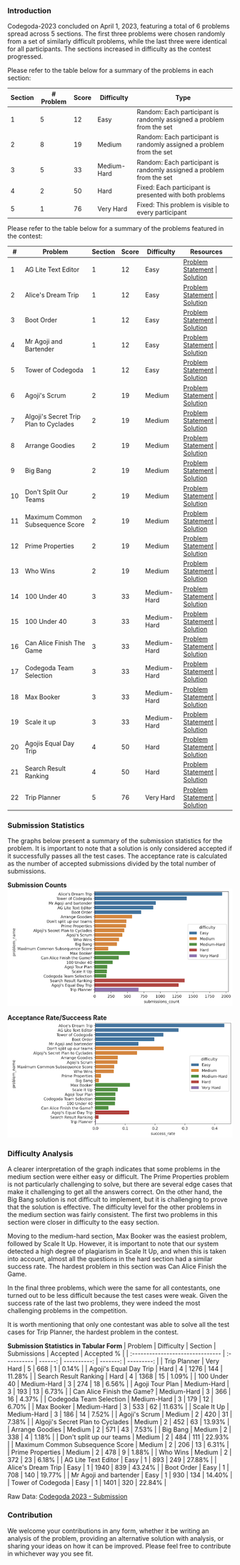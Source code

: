 ### Introduction

Codegoda-2023 concluded on April 1, 2023, featuring a total of 6 problems spread across 5 sections. The first three problems were chosen randomly from a set of similarly difficult problems, while the last three were identical for all participants. The sections increased in difficulty as the contest progressed.

Please refer to the table below for a summary of the problems in each section:

| Section | # Problem | Score | Difficulty  | Type                                                                 |
| ------- | --------- | ----- | ----------- | -------------------------------------------------------------------- |
| 1       | 5         | 12    | Easy        | Random: Each participant is randomly assigned a problem from the set |
| 2       | 8         | 19    | Medium      | Random: Each participant is randomly assigned a problem from the set |
| 3       | 5         | 33    | Medium-Hard | Random: Each participant is randomly assigned a problem from the set |
| 4       | 2         | 50    | Hard        | Fixed: Each participant is presented with both problems              |
| 5       | 1         | 76    | Very Hard   | Fixed: This problem is visible to every participant                  |

Please refer to the table below for a summary of the problems featured in the contest:

| #   | Problem                               | Section | Score | Difficulty  | Resources                                                                                                                                          |
| --- | ------------------------------------- | ------- | ----- | ----------- | -------------------------------------------------------------------------------------------------------------------------------------------------- |
| 1   | AG Lite Text Editor                   | 1       | 12    | Easy        | [Problem Statement](1-ag-lite-text-editor/problem-statement.md) \| [Solution](1-ag-lite-text-editor/solution.py)                                   |
| 2   | Alice's Dream Trip                    | 1       | 12    | Easy        | [Problem Statement](1-alices-dream-trip/problem-statement.md) \| [Solution](1-alices-dream-trip/solution.py)                                       |
| 3   | Boot Order                            | 1       | 12    | Easy        | [Problem Statement](1-boot-order/problem-statement.md) \| [Solution](1-boot-order/solution.py)                                                     |
| 4   | Mr Agoji and Bartender                | 1       | 12    | Easy        | [Problem Statement](1-mr-agoji-and-bartender/problem-statement.md) \| [Solution](1-mr-agoji-and-bartender/solution.py)                             |
| 5   | Tower of Codegoda                     | 1       | 12    | Easy        | [Problem Statement](1-tower-of-codegoda/problem-statement.md) \| [Solution](1-tower-of-codegoda/solution.py)                                       |
| 6   | Agoji's Scrum                         | 2       | 19    | Medium      | [Problem Statement](2-agojis-scrum/problem-statement.md) \| [Solution](2-agojis-scrum/solution.py)                                                 |
| 7   | Algoji's Secret Trip Plan to Cyclades | 2       | 19    | Medium      | [Problem Statement](2-algojis-secret-trip-plan-to-cyclades/problem-statement.md) \| [Solution](2-algojis-secret-trip-plan-to-cyclades/solution.py) |
| 8   | Arrange Goodies                       | 2       | 19    | Medium      | [Problem Statement](2-arrange-goodies/problem-statement.md) \| [Solution](2-arrange-goodies/solution.py)                                           |
| 9   | Big Bang                              | 2       | 19    | Medium      | [Problem Statement](2-big-bang/problem-statement.md) \| [Solution](2-big-bang/solution.py)                                                         |
| 10  | Don't Split Our Teams                 | 2       | 19    | Medium      | [Problem Statement](2-dont-split-our-teams/problem-statement.md) \| [Solution](2-dont-split-our-teams/solution.py)                                 |
| 11  | Maximum Common Subsequence Score      | 2       | 19    | Medium      | [Problem Statement](2-maximum-common-subsequence-score/problem-statement.md) \| [Solution](2-maximum-common-subsequence-score/solution.py)         |
| 12  | Prime Properties                      | 2       | 19    | Medium      | [Problem Statement](2-prime-properties/problem-statement.md) \| [Solution](2-prime-properties/solution.py)                                         |
| 13  | Who Wins                              | 2       | 19    | Medium      | [Problem Statement](2-who-wins/problem-statement.md) \| [Solution](2-who-wins/solution.py)                                                         |
| 14  | 100 Under 40                          | 3       | 33    | Medium-Hard | [Problem Statement](3-100-under-40/problem-statement.md) \| [Solution](3-100-under-40/solution.py)                                                 |
| 15  | 100 Under 40                          | 3       | 33    | Medium-Hard | [Problem Statement](3-agojis-tour-plan/problem-statement.md) \| [Solution](3-agojis-tour-plan/solution.py)                                         |
| 16  | Can Alice Finish The Game             | 3       | 33    | Medium-Hard | [Problem Statement](3-can-alice-finish-the-game/problem-statement.md) \| [Solution](3-can-alice-finish-the-game/solution.py)                       |
| 17  | Codegoda Team Selection               | 3       | 33    | Medium-Hard | [Problem Statement](3-codegoda-team-selection/problem-statement.md) \| [Solution](3-codegoda-team-selection/solution.py)                           |
| 18  | Max Booker                            | 3       | 33    | Medium-Hard | [Problem Statement](3-max-booker/problem-statement.md) \| [Solution](3-max-booker/solution.py)                                                     |
| 19  | Scale it up                           | 3       | 33    | Medium-Hard | [Problem Statement](3-scale-it-up/problem-statement.md) \| [Solution](3-scale-it-up/solution.py)                                                   |
| 20  | Agojis Equal Day Trip                 | 4       | 50    | Hard        | [Problem Statement](4-agojis-equal-day-trip/problem-statement.md) \| [Solution](4-agojis-equal-day-trip/solution.py)                               |
| 21  | Search Result Ranking                 | 4       | 50    | Hard        | [Problem Statement](4-search-result-ranking/problem-statement.md) \| [Solution](4-search-result-ranking/solution.py)                               |
| 22  | Trip Planner                          | 5       | 76    | Very Hard   | [Problem Statement](5-trip-planner/problem-statement.md) \| [Solution](5-trip-planner/solution.py)                                                 |

### Submission Statistics

The graphs below present a summary of the submission statistics for the problem. It is important to note that a solution is only considered accepted if it successfully passes all the test cases. The acceptance rate is calculated as the number of accepted submissions divided by the total number of submissions.

**Submission Counts**
![Submission Statistics](assets/submission-count.png)

**Acceptance Rate\/Succeess Rate**
![Success Rate](assets/success-rate.png)

### Difficulty Analysis
A clearer interpretation of the graph indicates that some problems in the medium section were either easy or difficult. The Prime Properties problem is not particularly challenging to solve, but there are several edge cases that make it challenging to get all the answers correct. On the other hand, the Big Bang solution is not difficult to implement, but it is challenging to prove that the solution is effective. The difficulty level for the other problems in the medium section was fairly consistent. The first two problems in this section were closer in difficulty to the easy section.

Moving to the medium-hard section, Max Booker was the easiest problem, followed by Scale It Up. However, it is important to note that our system detected a high degree of plagiarism in Scale It Up, and when this is taken into account, almost all the questions in the hard section had a similar success rate. The hardest problem in this section was Can Alice Finish the Game.

In the final three problems, which were the same for all contestants, one turned out to be less difficult because the test cases were weak. Given the success rate of the last two problems, they were indeed the most challenging problems in the competition.

It is worth mentioning that only one contestant was able to solve all the test cases for Trip Planner, the hardest problem in the contest.

**Submission Statistics in Tabular Form**
| Problem                          | Difficulty  | Section | Submissions | Accepted | Accepted % |
| :------------------------------- | :---------- | ------: | ----------: | -------: | ---------: |
| Trip Planner                     | Very Hard   |       5 |         668 |        1 |      0.14% |
| Agoji's Equal Day Trip           | Hard        |       4 |        1276 |      144 |     11.28% |
| Search Result Ranking            | Hard        |       4 |        1368 |       15 |      1.09% |
| 100 Under 40                     | Medium-Hard |       3 |         274 |       18 |      6.56% |
| Agoji Tour Plan                  | Medium-Hard |       3 |         193 |       13 |      6.73% |
| Can Alice Finish the Game?       | Medium-Hard |       3 |         366 |       16 |      4.37% |
| Codegoda Team Selection          | Medium-Hard |       3 |         179 |       12 |      6.70% |
| Max Booker                       | Medium-Hard |       3 |         533 |       62 |     11.63% |
| Scale It Up                      | Medium-Hard |       3 |         186 |       14 |      7.52% |
| Agoji's Scrum                    | Medium      |       2 |         420 |       31 |      7.38% |
| Algoji's Secret Plan to Cyclades | Medium      |       2 |         452 |       63 |     13.93% |
| Arrange Goodies                  | Medium      |       2 |         571 |       43 |      7.53% |
| Big Bang                         | Medium      |       2 |         338 |        4 |      1.18% |
| Don't split up our teams         | Medium      |       2 |         484 |      111 |     22.93% |
| Maximum Common Subsequence Score | Medium      |       2 |         206 |       13 |      6.31% |
| Prime Properties                 | Medium      |       2 |         478 |        9 |      1.88% |
| Who Wins                         | Medium      |       2 |         372 |       23 |      6.18% |
| AG Lite Text Editor              | Easy        |       1 |         893 |      249 |     27.88% |
| Alice's Dream Trip               | Easy        |       1 |        1940 |      839 |     43.24% |
| Boot Order                       | Easy        |       1 |         708 |      140 |     19.77% |
| Mr Agoji and bartender           | Easy        |       1 |         930 |      134 |     14.40% |
| Tower of Codegoda                | Easy        |       1 |        1401 |      320 |     22.84% |

Raw Data: [Codegoda 2023 - Submission](codegoda-submission.csv)

### Contribution

We welcome your contributions in any form, whether it be writing an analysis of the problem, providing an alternative solution with analysis, or sharing your ideas on how it can be improved. Please feel free to contribute in whichever way you see fit.
